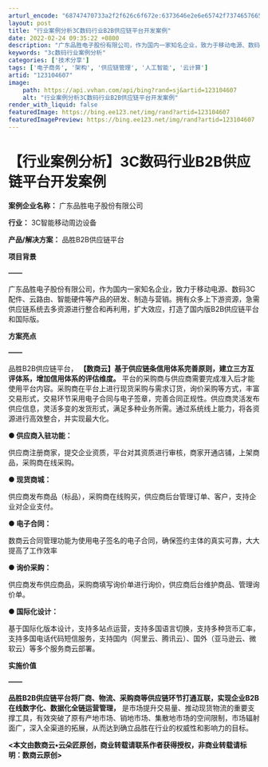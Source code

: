 ```yaml
---
arturl_encode: "68747470733a2f2f626c6f672e:6373646e2e6e65742f73746576656e5f7a68616e677875652f:61727469636c652f64657461696c732f313233313034363037"
layout: post
title: "行业案例分析3C数码行业B2B供应链平台开发案例"
date: 2022-02-24 09:35:22 +0800
description: "广东品胜电子股份有限公司，作为国内一家知名企业，致力于移动电源、数码3C配件、云路由、智能硬件等产品"
keywords: "3c数码行业案例分析"
categories: ['技术分享']
tags: ['电子商务', '架构', '供应链管理', '人工智能', '云计算']
artid: "123104607"
image:
    path: https://api.vvhan.com/api/bing?rand=sj&artid=123104607
    alt: "行业案例分析3C数码行业B2B供应链平台开发案例"
render_with_liquid: false
featuredImage: https://bing.ee123.net/img/rand?artid=123104607
featuredImagePreview: https://bing.ee123.net/img/rand?artid=123104607
---
```


# 【行业案例分析】3C数码行业B2B供应链平台开发案例

**案例企业名称：**
广东品胜电子股份有限公司

**行业：**
3C智能移动周边设备

**产品/解决方案：**
品胜B2B供应链平台

**项目背景**

**——**

广东品胜电子股份有限公司，作为国内一家知名企业，致力于移动电源、数码3C配件、云路由、智能硬件等产品的研发、制造与营销。拥有众多上下游资源，急需供应链系统去多资源进行整合和再利用，扩大效应，打造了国内版B2B供应链平台和国际版。

**方案亮点**

**——**

品胜B2B供应链平台，
**【数商云】基于供应链条信用体系完善原则，建立三方互评体系，增加信用体系的评估维度。**
平台的采购商与供应商需要完成准入后才能使用平台内容。采购商在平台上进行现货采购与需求订货，询价采购等方式，丰富交易形式，交易环节采用电子合同与电子签章，完善合同正规性。供应商灵活发布供应信息，灵活多变的发货形式，满足多种业务所需。通过系统线上能力，将各资源进行高效整合，并实现最大化。

**● 供应商入驻功能：**

供应商注册商家，提交企业资质，平台对其资质进行审核，商家开通店铺，上架商品，采购商在线采购。

**● 现货商城：**

供应商发布商品（标品），采购商在线购买，供应商后台管理订单、客户，支持企业对企业支付。

**● 电子合同：**

数商云合同管理功能为使用电子签名的电子合同，确保签约主体的真实可靠，大大提高了工作效率

**● 询价采购：**

供应商发布供应商品，采购商填写询价单进行询价，供应商后台维护商品、管理询价单。

**● 国际化设计：**

基于国际化版本设计，支持多站点运营，支持多国语言切换，支持多种货币汇率，支持多国电话代码短信服务，支持国内（阿里云、腾讯云）、国外（亚马逊云、微软云）等多个服务商云部署。

**实施价值**

**——**

**品胜B2B供应链平台将厂商、物流、采购商等供应链环节打通互联，实现企业B2B在线数字化、数据化全链运营管理，**
是市场提升交易量、推动现货物流的重要支撑工具，有效突破了原有产地市场、销地市场、集散地市场的空间限制，市场辐射面广，深入全渠道的拓展，从而达到确立品胜在行业的权威性和影响力的目标。

**<本文由数商云•云朵匠原创，商业转载请联系作者获得授权，非商业转载请标明：数商云原创>**